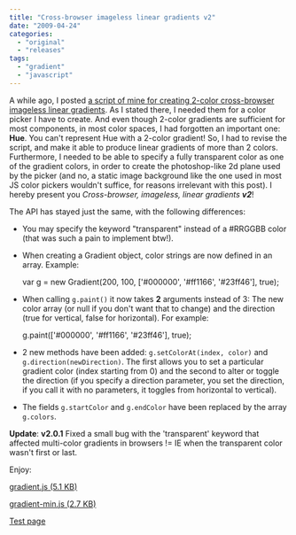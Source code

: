 ```yaml
---
title: "Cross-browser imageless linear gradients v2"
date: "2009-04-24"
categories: 
  - "original"
  - "releases"
tags: 
  - "gradient"
  - "javascript"
---
```


A while ago, I posted [a script of mine for creating 2-color cross-browser imageless linear gradients](http://lea.verou.me/2009/03/cross-browser-imageless-linear-gradients/ "Cross-browser imageless linear gradients v1"). As I stated there, I needed them for a color picker I have to create. And even though 2-color gradients are sufficient for most components, in most color spaces, I had forgotten an important one: **Hue**. You can't represent Hue with a 2-color gradient! So, I had to revise the script, and make it able to produce linear gradients of more than 2 colors. Furthermore, I needed to be able to specify a fully transparent color as one of the gradient colors, in order to create the photoshop-like 2d plane used by the picker (and no, a static image background like the one used in most JS color pickers wouldn't suffice, for reasons irrelevant with this post). I hereby present you _Cross-browser, imageless, linear gradients **v2**_!

The API has stayed just the same, with the following differences:

- You may specify the keyword "transparent" instead of a #RRGGBB color (that was such a pain to implement btw!).
- When creating a Gradient object, color strings are now defined in an array. Example:
    
    var g = new Gradient(200, 100, \['#000000', '#ff1166', '#23ff46'\], true);
    
- When calling `g.paint()` it now takes **2** arguments instead of 3: The new color array (or null if you don't want that to change) and the direction (true for vertical, false for horizontal). For example:
    
    g.paint(\['#000000', '#ff1166', '#23ff46'\], true);
    
- 2 new methods have been added: `g.setColorAt(index, color)` and `g.direction(newDirection)`. The first allows you to set a particular gradient color (index starting from 0) and the second to alter or toggle the direction (if you specify a direction parameter, you set the direction, if you call it with no parameters, it toggles from horizontal to vertical).
- The fields `g.startColor` and `g.endColor` have been replaced by the array `g.colors`.

**Update**: **v2.0.1** Fixed a small bug with the 'transparent' keyword that affected multi-color gradients in browsers != IE when the transparent color wasn't first or last.

Enjoy:

[gradient.js (5.1 KB)](http://lea.verou.me/scripts/gradient2/gradient.js)

[gradient-min.js (2.7 KB)](http://lea.verou.me/scripts/gradient2/gradient-min.js)

[Test page](http://lea.verou.me/scripts/gradient2/)
